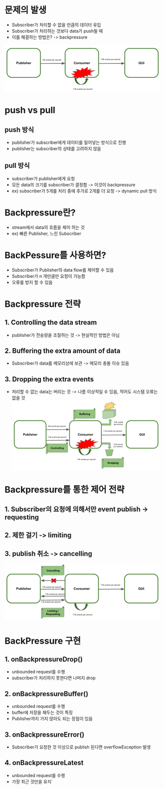 # 문제의 발생
- Subscriber가 처리할 수 없을 만큼의 데이터 유입
- Subscriber가 처리하는 것보다 data가 push될 때
- 이를 해결하는 방법은? -> backpressure

![img.png](img.png)
# push vs pull
## push 방식
- publisher가 subscriber에게 데이터를 밀어넣는 방식으로 진행
- publisher는 subscriber의 상태를 고려하지 않음
## pull 방식
- subscriber가 publisher에게 요청
- 모든 data의 크기를 subscriber가 결정함 -> 이것이 backpressure
- ex) subscriber가 5개를 처리 중에 추가로 2개를 더 요청 -> dynamic pull 방식
# Backpressure란?
- stream에서 data의 흐름을 제어 하는 것
- ex) 빠른 Publisher, 느린 Subscriber
# BackPessure를 사용하면?
- Subscriber가 Publisher의 data flow를 제어할 수 있음
- Subscriber가 n 개만큼만 요청이 가능함
- 오류를 방지 할 수 있음
# Backpressure 전략
## 1. Controlling the data stream
- publisher가 전송량을 조절하는 것 -> 현실적인 방법은 아님
## 2. Buffering the extra amount of data
- Subscriber가 data를 메모리상에 보관 -> 메모리 충돌 이슈 있음
## 3. Dropping the extra events
- 처리할 수 없는 data는 버리는 것 -> 나름 이상적일 수 있음, 적어도 시스템 오류는 없을 것
![img_1.png](img_1.png)
# Backpressure를 통한 제어 전략
## 1. Subscriber의 요청에 의해서만 event publish -> requesting
## 2. 제한 걸기 -> limiting
## 3. publish 취소 -> cancelling
![img_2.png](img_2.png)
# BackPressure 구현
## 1. onBackpressureDrop()
- unbounded request를 수행
- subscriber가 처리하지 못한다면 나머지 drop
## 2. onBackpressureBuffer()
- unbounded request를 수행
- buffer에 저장을 해두는 것이 특징
- Publisher까지 가지 않아도 되는 장점이 있음
## 3. onBackpressureError()
- Subscriber가 요청한 것 이상으로 publish 된다면 overflowException 발생
## 4. onBackpressureLatest
- unbounded request를 수행
- 가장 최근 것만을 유지`